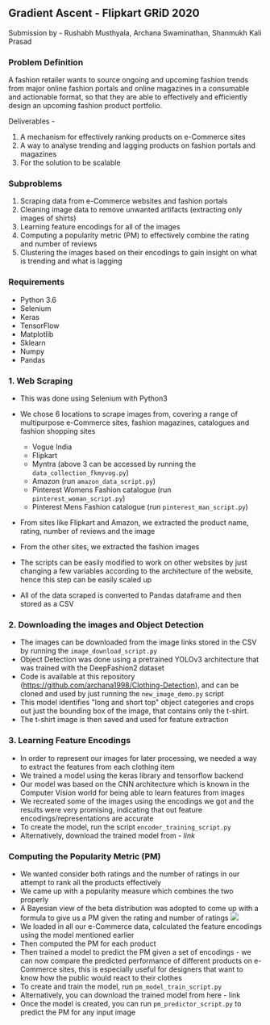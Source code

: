 ## Gradient Ascent - Flipkart GRiD 2020
Submission by -
Rushabh Musthyala,
Archana Swaminathan,
Shanmukh Kali Prasad 

### Problem Definition
A fashion retailer wants to source ongoing and upcoming fashion trends from major online fashion portals and online magazines in a consumable and actionable format, so that they are able to effectively and efficiently design an upcoming fashion product portfolio.

Deliverables -
1) A mechanism for effectively ranking products on e-Commerce sites
2) A way to analyse trending and lagging products on fashion portals and magazines
3) For the solution to be scalable   

### Subproblems 
1) Scraping data from e-Commerce websites and fashion portals
2) Cleaning image data to remove unwanted artifacts (extracting only images of shirts)
3) Learning feature encodings for all of the images
4) Computing a popularity metric (PM) to effectively combine the rating and number of reviews
5) Clustering the images based on their encodings to gain insight on what is trending and what is lagging

### Requirements 
 - Python 3.6
 - Selenium
 - Keras
 - TensorFlow
 - Matplotlib
 - Sklearn
 - Numpy
 - Pandas

### 1. Web Scraping
 - This was done using Selenium with Python3
 - We chose 6 locations to scrape images from, covering a range of multipurpose e-Commerce sites, fashion magazines, catalogues and fashion shopping sites
	 - Vogue India
	 - Flipkart
	 - Myntra 
	   (above 3 can be accessed by running the ```data_collection_fkmyvog.py```)
	 - Amazon (run ```amazon_data_script.py```)
	 - Pinterest Womens Fashion catalogue (run ```pinterest_woman_script.py```)
	 - Pinterest Mens Fashion catalogue (run ```pinterest_man_script.py```)
	 
 - From sites like Flipkart and Amazon, we extracted the product name, rating, number of reviews and the image
 - From the other sites, we extracted the fashion images
 - The scripts can be easily modified to work on other websites by just changing a few variables according to the architecture of the website, hence this step can be easily scaled up
 - All of the data scraped is converted to Pandas dataframe and then stored as a CSV
 
 ### 2. Downloading the images and Object Detection
 - The images can be downloaded from the image links stored in the CSV by running the ``` image_download_script.py ```
 - Object Detection was done using a pretrained YOLOv3 architecture that was trained with the DeepFashion2 dataset
 - Code is available at this repository (https://github.com/archana1998/Clothing-Detection), and can be cloned and used by just running the ```new_image_demo.py``` script
 - This model identifies "long and short top" object categories and crops out just the bounding box of the image, that contains only the t-shirt.
 - The t-shirt image is then saved and used for feature extraction

### 3. Learning Feature Encodings
 - In order to represent our images for later processing, we needed a way to extract the features from each clothing item
 - We trained a model using the keras library and tensorflow backend
 - Our model was based on the CNN architecture which is known in the Computer Vision world for being able to learn features from images
 - We recreated some of the images using the encodings we got and the results were very promising, indicating that out feature encodings/representations are accurate
 - To create the model, run the script `encoder_training_script.py`
 - Alternatively, download the trained model from - *link*

### Computing the Popularity Metric (PM)
 - We wanted consider both ratings and the number of ratings in our attempt to rank all the products effectively
 - We came up with a popularity measure which combines the two properly
 -  A Bayesian view of the beta distribution was adopted to come up with a formula to give us a PM given the rating and number of ratings
**![](https://lh4.googleusercontent.com/YHqDVGGew38M4WKuhsW26LaNQocchnEG5CwgMOthi_hWGc2UE4fpkMsuMd1afKd74_c5Qeiss5ZOL6wVp0TvMMUK77mYnj7VLtIwfJ05ncfCf5MuMGC0PyrdJSCdsgqrekdNtoTamfE)**
 - We loaded in all our e-Commerce data, calculated the feature encodings using the model mentioned earlier
 - Then computed the PM for each product
 - Then trained a model to predict the PM given a set of encodings - we can now compare the predicted performance of different products on e-Commerce sites, this is especially useful for designers that want to know how the public would react to their clothes
 - To create and train the model, run `pm_model_train_script.py`
 - Alternatively, you can download the trained model from here - link
 - Once the model is created, you can run `pm_predictor_script.py` to predict the PM for any input image
